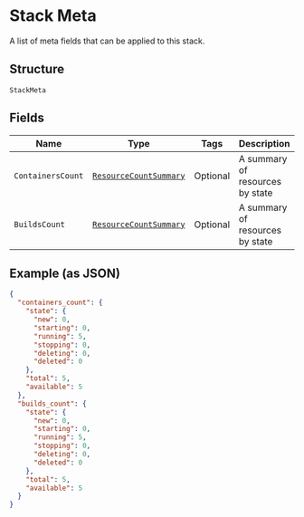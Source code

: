 
# Stack Meta

A list of meta fields that can be applied to this stack.

## Structure

`StackMeta`

## Fields

| Name | Type | Tags | Description |
|  --- | --- | --- | --- |
| `ContainersCount` | [`ResourceCountSummary`](../../doc/models/resource-count-summary.md) | Optional | A summary of resources by state |
| `BuildsCount` | [`ResourceCountSummary`](../../doc/models/resource-count-summary.md) | Optional | A summary of resources by state |

## Example (as JSON)

```json
{
  "containers_count": {
    "state": {
      "new": 0,
      "starting": 0,
      "running": 5,
      "stopping": 0,
      "deleting": 0,
      "deleted": 0
    },
    "total": 5,
    "available": 5
  },
  "builds_count": {
    "state": {
      "new": 0,
      "starting": 0,
      "running": 5,
      "stopping": 0,
      "deleting": 0,
      "deleted": 0
    },
    "total": 5,
    "available": 5
  }
}
```

